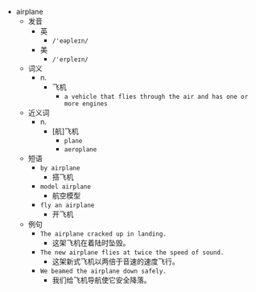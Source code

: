 - airplane
  - 发音
    - 英
      - `/'eəpleɪn/`
    - 美
      - `/ˈerpleɪn/`
  - 词义
    - n.
      - 飞机
        - `a vehicle that flies through the air and has one or more engines`
  - 近义词
    - n.
      - [航]飞机
        - `plane`
        - `aeroplane`
  - 短语
    - `by airplane`
      - 搭飞机 
    - `model airplane`
      - 航空模型 
    - `fly an airplane`
      - 开飞机 
  - 例句
    - `The airplane cracked up in landing.`
      - 这架飞机在着陆时坠毁。
    - `The new airplane flies at twice the speed of sound.`
      - 这架新式飞机以两倍于音速的速度飞行。
    - `We beamed the airplane down safely.`
      - 我们给飞机导航使它安全降落。

